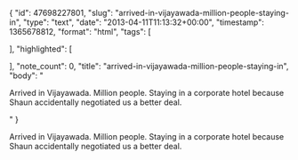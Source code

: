 {
  "id": 47698227801,
  "slug": "arrived-in-vijayawada-million-people-staying-in",
  "type": "text",
  "date": "2013-04-11T11:13:32+00:00",
  "timestamp": 1365678812,
  "format": "html",
  "tags": [

  ],
  "highlighted": [

  ],
  "note_count": 0,
  "title": "arrived-in-vijayawada-million-people-staying-in",
  "body": "<p>Arrived in Vijayawada. Million people. Staying in a corporate hotel because Shaun accidentally negotiated us a better deal.</p>"
}

<p>Arrived in Vijayawada. Million people. Staying in a corporate hotel because Shaun accidentally negotiated us a better deal.</p>